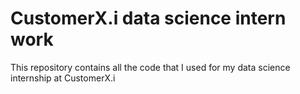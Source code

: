 # CustomerX.i data science intern work

This repository contains all the code that I used for my data science internship at CustomerX.i
